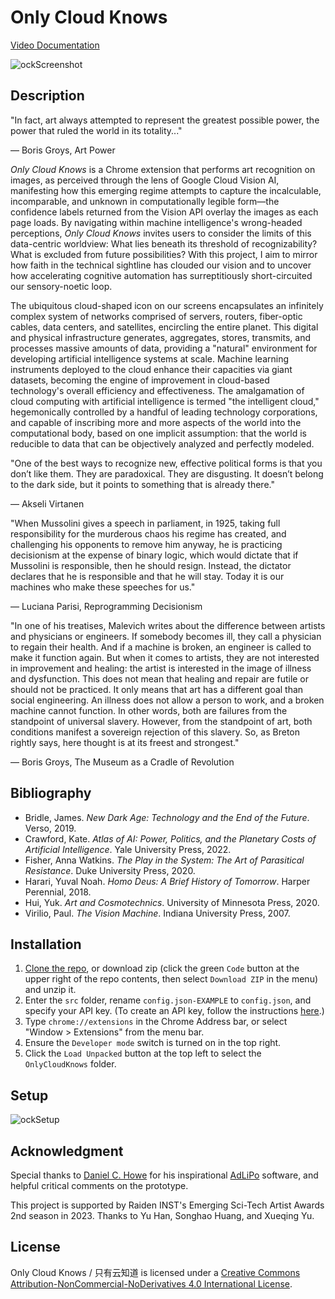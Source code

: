 # Only Cloud Knows

[Video Documentation](https://vimeo.com/872448154)

![ockScreenshot](https://github.com/user-attachments/assets/22f05812-091d-4709-a3f7-6130614ff659)

## Description

"In fact, art always attempted to represent the greatest possible power, the power that ruled the world in its totality..."

― Boris Groys, Art Power

_Only Cloud Knows_ is a Chrome extension that performs art recognition on images, as perceived through the lens of Google Cloud Vision AI, manifesting how this emerging regime attempts to capture the incalculable, incomparable, and unknown in computationally legible form—the confidence labels returned from the Vision API overlay the images as each page loads. By navigating within machine intelligence's wrong-headed perceptions, _Only Cloud Knows_ invites users to consider the limits of this data-centric worldview: What lies beneath its threshold of recognizability? What is excluded from future possibilities? With this project, I aim to mirror how faith in the technical sightline has clouded our vision and to uncover how accelerating cognitive automation has surreptitiously short-circuited our sensory-noetic loop.

The ubiquitous cloud-shaped icon on our screens encapsulates an infinitely complex system of networks comprised of servers, routers, fiber-optic cables, data centers, and satellites, encircling the entire planet. This digital and physical infrastructure generates, aggregates, stores, transmits, and processes massive amounts of data, providing a "natural" environment for developing artificial intelligence systems at scale. Machine learning instruments deployed to the cloud enhance their capacities via giant datasets, becoming the engine of improvement in cloud-based technology's overall efficiency and effectiveness. The amalgamation of cloud computing with artificial intelligence is termed "the intelligent cloud," hegemonically controlled by a handful of leading technology corporations, and capable of inscribing more and more aspects of the world into the computational body, based on one implicit assumption: that the world is reducible to data that can be objectively analyzed and perfectly modeled.

"One of the best ways to recognize new, effective political forms is that you don’t like them. They are paradoxical. They are disgusting. It doesn’t belong to the dark side, but it points to something that is already there."

— Akseli Virtanen

"When Mussolini gives a speech in parliament, in 1925, taking full responsibility for the murderous chaos his regime has created, and challenging his opponents to remove him anyway, he is practicing decisionism at the expense of binary logic, which would dictate that if Mussolini is responsible, then he should resign. Instead, the dictator declares that he is responsible and that he will stay. Today it is our machines who make these speeches for us."

― Luciana Parisi, Reprogramming Decisionism

"In one of his treatises, Malevich writes about the difference between artists and physicians or engineers. If somebody becomes ill, they call a physician to regain their health. And if a machine is broken, an engineer is called to make it function again. But when it comes to artists, they are not interested in improvement and healing: the artist is interested in the image of illness and dysfunction. This does not mean that healing and repair are futile or should not be practiced. It only means that art has a different goal than social engineering. An illness does not allow a person to work, and a broken machine cannot function. In other words, both are failures from the standpoint of universal slavery. However, from the standpoint of art, both conditions manifest a sovereign rejection of this slavery. So, as Breton rightly says, here thought is at its freest and strongest."

― Boris Groys, The Museum as a Cradle of Revolution

## Bibliography
* Bridle, James. _New Dark Age: Technology and the End of the Future_. Verso, 2019. 
* Crawford, Kate. _Atlas of AI: Power, Politics, and the Planetary Costs of Artificial Intelligence_. Yale University Press, 2022. 
* Fisher, Anna Watkins. _The Play in the System: The Art of Parasitical Resistance_. Duke University Press, 2020. 
* Harari, Yuval Noah. _Homo Deus: A Brief History of Tomorrow_. Harper Perennial, 2018. 
* Hui, Yuk. _Art and Cosmotechnics_. University of Minnesota Press, 2020. 
* Virilio, Paul. _The Vision Machine_. Indiana University Press, 2007.

## Installation
1. [Clone the repo](https://docs.github.com/en/repositories/creating-and-managing-repositories/cloning-a-repository), or download zip (click the green `Code` button at the upper right of the repo contents, then select `Download ZIP` in the menu) and unzip it.
2. Enter the `src` folder, rename `config.json-EXAMPLE` to `config.json`, and specify your API key. (To create an API key, follow the instructions [here](https://cloud.google.com/vision/docs/setup).)
3. Type `chrome://extensions` in the Chrome Address bar, or select "Window > Extensions" from the menu bar.
4. Ensure the `Developer mode` switch is turned on in the top right.
5. Click the `Load Unpacked` button at the top left to select the `OnlyCloudKnows` folder.

## Setup

![ockSetup](https://github.com/user-attachments/assets/c86d5c9d-5fbb-4a57-be1b-9d0dc55b386b)

## Acknowledgment
Special thanks to [Daniel C. Howe](https://rednoise.org/daniel/) for his inspirational [AdLiPo](https://rednoise.org/daniel/pages/adlipo/) software, and helpful critical comments on the prototype.

This project is supported by Raiden INST's Emerging Sci-Tech Artist Awards 2nd season in 2023. Thanks to Yu Han, Songhao Huang, and Xueqing Yu.

## License
Only Cloud Knows / 只有云知道 is licensed under a [Creative Commons Attribution-NonCommercial-NoDerivatives 4.0 International License](https://creativecommons.org/licenses/by-nc-nd/4.0/). 

